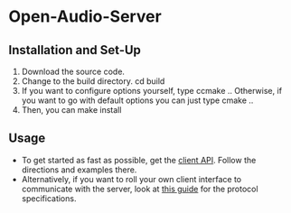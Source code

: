 Open-Audio-Server
=================

Installation and Set-Up
-----------------------

1.  Download the source code.
2.  Change to the build directory.
        cd build
3.  If you want to configure options yourself, type ccmake ..
    Otherwise, if you want to go with default options you can just type cmake ..
4.  Then, you can make install

Usage
-----

*   To get started as fast as possible, get the [client API](https://github.com/CalVR/Open-Audio-Server).
    Follow the directions and examples there.
*   Alternatively, if you want to roll your own client interface to communicate
    with the server, look at [this guide](http://ivl.calit2.net/wiki/index.php/OpenAL_Audio_Server) for the protocol specifications.


